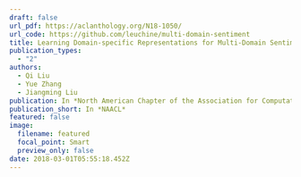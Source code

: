 ```yaml
---
draft: false
url_pdf: https://aclanthology.org/N18-1050/
url_code: https://github.com/leuchine/multi-domain-sentiment
title: Learning Domain-specific Representations for Multi-Domain Sentiment Classification
publication_types:
  - "2"
authors:
  - Qi Liu
  - Yue Zhang
  - Jiangming Liu
publication: In *North American Chapter of the Association for Computational Linguistics*
publication_short: In *NAACL*
featured: false
image:
  filename: featured
  focal_point: Smart
  preview_only: false
date: 2018-03-01T05:55:18.452Z
---
```

